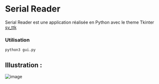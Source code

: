 # Serial Reader
Serial Reader est une application réalisée en Python avec le theme Tkinter [sv_ttk](https://github.com/rdbende/Sun-Valley-ttk-theme)

### Utilisation
```bash
python3 gui.py
```
## Illustration : 
![image](https://github.com/Oline77/SerialReader/assets/64975800/d90cf6f7-e732-4f15-8549-708f1ad01cfa)
